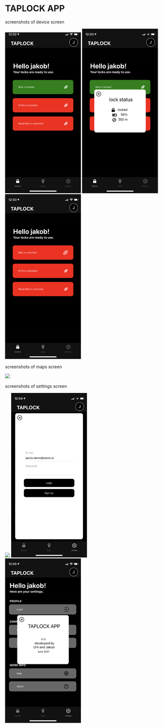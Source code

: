 # TAPLOCK APP

screenshots of device screen
<p float="center">
  <img src="/screenshots/IMG_0401.jpg" width="250" />
  <img src="/screenshots/IMG_0402.PNG" width="250" /> 
  <img src="/screenshots/IMG_0403.PNG" width="250" />
</p>

screenshots of maps screen
<p float="center">
  <img src="/screenshots/IMG_0405.jpg" width="250" />
</p>


screenshots of settings screen 
<p float="center">
  <img src="/screenshots/IMG_0406.jpg" width="250" />
  <img src="/screenshots/IMG_0407.PNG" width="250" /> 
  <img src="/screenshots/IMG_0408.PNG" width="250" />
</p>

